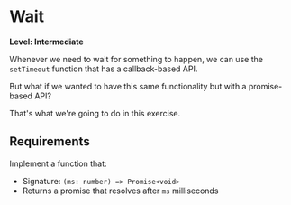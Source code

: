 # Wait

**Level: Intermediate**

Whenever we need to wait for something to happen, we can use the `setTimeout` function that has a callback-based API.

But what if we wanted to have this same functionality but with a promise-based API?

That's what we're going to do in this exercise.

## Requirements

Implement a function that:

- Signature: `(ms: number) => Promise<void>`
- Returns a promise that resolves after `ms` milliseconds
